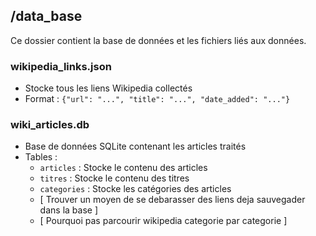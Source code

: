 ## /data_base
Ce dossier contient la base de données et les fichiers liés aux données.
### wikipedia_links.json
- Stocke tous les liens Wikipedia collectés
- Format : `{"url": "...", "title": "...", "date_added": "..."}`

### wiki_articles.db
- Base de données SQLite contenant les articles traités
- Tables :
  - `articles` : Stocke le contenu des articles
   - `titres` : Stocke le contenu des titres
  - `categories` : Stocke les catégories des articles
  - [ Trouver un moyen de se debarasser des liens deja sauvegader dans la base ]
  - [ Pourquoi pas parcourir wikipedia categorie par categorie ]

